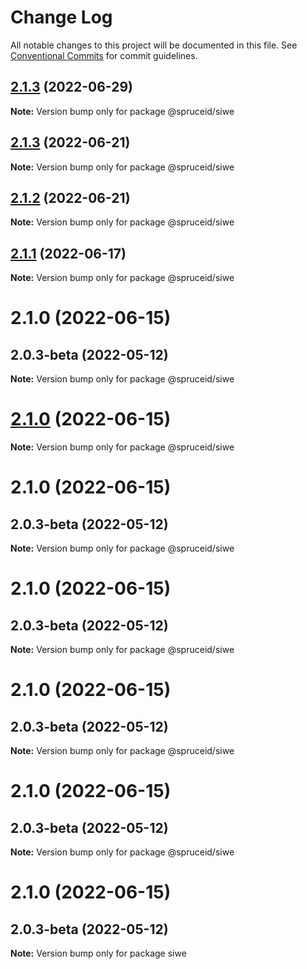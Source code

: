 # Change Log

All notable changes to this project will be documented in this file.
See [Conventional Commits](https://conventionalcommits.org) for commit guidelines.

## [2.1.3](https://github.com/spruceid/private-packages/compare/@spruceid/siwe@2.1.0...@spruceid/siwe@2.1.3) (2022-06-29)

**Note:** Version bump only for package @spruceid/siwe





## [2.1.3](https://github.com/spruceid/private-packages/compare/@spruceid/siwe@2.1.0...@spruceid/siwe@2.1.3) (2022-06-21)

**Note:** Version bump only for package @spruceid/siwe





## [2.1.2](https://github.com/spruceid/private-packages/compare/@spruceid/siwe@2.1.0...@spruceid/siwe@2.1.2) (2022-06-21)

**Note:** Version bump only for package @spruceid/siwe






## [2.1.1](https://github.com/spruceid/private-packages/compare/@spruceid/siwe@2.1.0...@spruceid/siwe@2.1.1) (2022-06-17)

**Note:** Version bump only for package @spruceid/siwe





# 2.1.0 (2022-06-15)



## 2.0.3-beta (2022-05-12)

**Note:** Version bump only for package @spruceid/siwe





# [2.1.0](https://github.com/spruceid/private-packages/compare/@spruceid/siwe@2.1.0...@spruceid/siwe@2.1.0) (2022-06-15)

**Note:** Version bump only for package @spruceid/siwe





# 2.1.0 (2022-06-15)



## 2.0.3-beta (2022-05-12)

**Note:** Version bump only for package @spruceid/siwe





# 2.1.0 (2022-06-15)



## 2.0.3-beta (2022-05-12)

**Note:** Version bump only for package @spruceid/siwe





# 2.1.0 (2022-06-15)



## 2.0.3-beta (2022-05-12)

**Note:** Version bump only for package @spruceid/siwe





# 2.1.0 (2022-06-15)



## 2.0.3-beta (2022-05-12)

**Note:** Version bump only for package @spruceid/siwe





# 2.1.0 (2022-06-15)



## 2.0.3-beta (2022-05-12)

**Note:** Version bump only for package siwe
